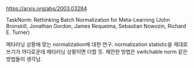 https://arxiv.org/abs/2003.03284

TaskNorm: Rethinking Batch Normalization for Meta-Learning (John Bronskill, Jonathan Gordon, James Requeima, Sebastian Nowozin, Richard E. Turner)

메타러닝 상황에 맞는 normalization에 대한 연구. normalization statistic을 제대로 쓰기가 까다로운데 메타러닝 상황이면 더할 듯. 제안한 방법은 switchable norm 같은 방법들이 생각남.